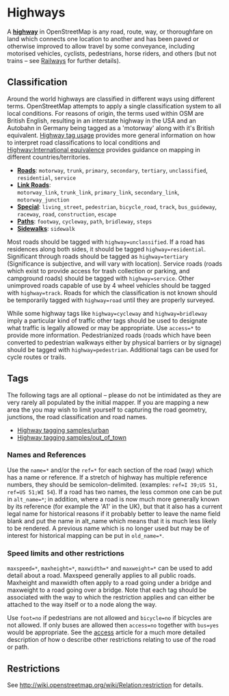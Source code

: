 # Highways
A [**highway**](http://wiki.openstreetmap.org/wiki/Highways) in OpenStreetMap is any road, route, way, or thoroughfare on land which connects one location to another and has been paved or otherwise improved to allow travel by some conveyance, including motorised vehicles, cyclists, pedestrians, horse riders, and others (but not trains – see [Railways](http://wiki.openstreetmap.org/wiki/Railways) for further details).

## Classification
Around the world highways are classified in different ways using different terms. OpenStreetMap attempts to apply a single classification system to all local conditions. For reasons of origin, the terms used within OSM are British English, resulting in an interstate highway in the USA and an Autobahn in Germany being tagged as a 'motorway' along with it's British equivalent. [Highway tag usage](http://wiki.openstreetmap.org/wiki/Highway_tag_usage) provides more general information on how to interpret road classifications to local conditions and [Highway:International equivalence](http://wiki.openstreetmap.org/wiki/Highway:International_equivalence) provides guidance on mapping in different countries/territories.

- [**Roads**](http://wiki.openstreetmap.org/wiki/Key:highway#Roads): `motorway`, `trunk`, `primary`, `secondary`, `tertiary`, `unclassified`, `residential`, `service`
- [**Link Roads**](http://wiki.openstreetmap.org/wiki/Highway_link):   
`motorway_link`, `trunk_link`, `primary_link`, `secondary_link`, `motorway_junction`
- [**Special**](http://wiki.openstreetmap.org/wiki/Key:highway#Special_road_types): `living_street`, `pedestrian`, `bicycle_road`, `track`, `bus_guideway`, `raceway`, `road`, `construction`, `escape`
- [**Paths**](http://wiki.openstreetmap.org/wiki/Key:highway#Paths): `footway`, `cycleway`, `path`, `bridleway`, `steps`
- [**Sidewalks**](http://wiki.openstreetmap.org/wiki/Sidewalks): `sidewalk`

Most roads should be tagged with `highway=unclassified`. If a road has residences along both sides, it should be tagged `highway=residential`. Significant through roads should be tagged as `highway=tertiary` (Significance is subjective, and will vary with location). Service roads (roads which exist to provide access for trash collection or parking, and campground roads) should be tagged with `highway=service`. Other unimproved roads capable of use by 4 wheel vehicles should be tagged with `highway=track`. Roads for which the classification is not known should be temporarily tagged with `highway=road` until they are properly surveyed.

While some highway tags like `highway=cycleway` and `highway=bridleway` imply a particular kind of traffic other tags should be used to designate what traffic is legally allowed or may be appropriate. Use `access=*` to provide more information. Pedestrianized roads (roads which have been converted to pedestrian walkways either by physical barriers or by signage) should be tagged with `highway=pedestrian`. Additional tags can be used for cycle routes or trails.

## Tags

The following tags are all optional – please do not be intimidated as they are very rarely all populated by the initial mapper. If you are mapping a new area the you may wish to limit yourself to capturing the road geometry, junctions, the road classification and road names.

- [Highway tagging samples/urban](http://wiki.openstreetmap.org/wiki/Highway_tagging_samples/urban)
- [Highway tagging samples/out_of_town](http://wiki.openstreetmap.org/wiki/Highway_tagging_samples/out_of_town)

### Names and References
Use the `name=*` and/or the `ref=*` for each section of the road (way) which has a name or reference. If a stretch of highway has multiple reference numbers, they should be semicolon-delimited. (examples: `ref=I 39;US 51, ref=US 51;WI 54`). If a road has two names, the less common one can be put in `alt_name=*`; in addition, where a road is now much more generally known by its reference (for example the 'A1' in the UK), but that it also has a current legal name for historical reasons if it probably better to leave the name field blank and put the name in alt_name which means that it is much less likely to be rendered. A previous name which is no longer used but may be of interest for historical mapping can be put in `old_name=*`.

### Speed limits and other restrictions
`maxspeed=*`, `maxheight=*`, `maxwidth=*` and `maxweight=*` can be used to add detail about a road. Maxspeed generally applies to all public roads. Maxheight and maxwidth often apply to a road going under a bridge and maxweight to a road going over a bridge. Note that each tag should be associated with the way to which the restriction applies and can either be attached to the way itself or to a node along the way.

Use `foot=no` if pedestrians are not allowed and `bicycle=no` if bicycles are not allowed. If only buses are allowed then `access=no` together with `bus=yes` would be appropriate. See the [access](http://wiki.openstreetmap.org/wiki/Access) article for a much more detailed description of how o describe other restrictions relating to use of the road or path.

## Restrictions
See http://wiki.openstreetmap.org/wiki/Relation:restriction for details.
